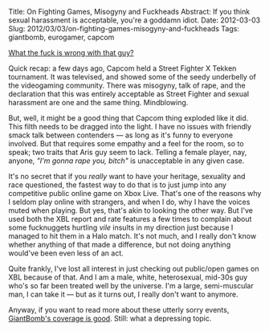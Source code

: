 Title: On Fighting Games, Misogyny and Fuckheads
Abstract: If you think sexual harassment is acceptable, you're a goddamn idiot.
Date: 2012-03-03
Slug: 2012/03/03/on-fighting-games-misogyny-and-fuckheads
Tags: giantbomb, eurogamer, capcom


[What the fuck is wrong with that guy?](http://www.eurogamer.net/articles/2012-03-03-its-time-to-kick-back-against-gaming-bigots)

Quick recap: a few days ago, Capcom held a Street Fighter X Tekken tournament.  It was televised, and showed some of the seedy underbelly of the videogaming community.  There was misogyny, talk of rape, and the declaration that this was entirely acceptable as Street Fighter and sexual harassment are one and the same thing.  Mindblowing.

But, well, it might be a good thing that Capcom thing exploded like it did.  This filth needs to be dragged into the light.  I have no issues with friendly smack talk between contenders — as long as it's funny to everyone involved.  But that requires some empathy and a feel for the room, so to speak; two traits that  Aris guy seem to lack.  Telling a female player, nay, anyone, _"I'm gonna rape you, bitch"_ is unacceptable in any given case.

It's no secret that if you _really_ want to have your heritage, sexuality and race questioned, the fastest way to do that is to just jump into any competitive public online game on Xbox Live.  That's one of the reasons why I seldom play online with strangers, and when I do, why I have the voices muted when playing.  But yes, that's akin to looking the other way.  But I've used both the XBL report and rate features a few times to complain about some fucknuggets hurtling _vile_ insults in my direction just because I managed to hit them in a Halo match.  It's not much, and I really don't know whether anything of that made a difference, but not doing anything would've been even less of an act.

Quite frankly, I've lost all interest in just checking out public/open games on XBL because of that.  And I am a male, white, heterosexual, mid-30s guy who's so far been treated well by the universe.  I'm a large, semi-muscular man, I can take it — but as it turns out, I really don't want to anymore.

Anyway, if you want to read more about these utterly sorry events, [GiantBomb's coverage is good](http://www.giantbomb.com/news/when-passions-flare-lines-are-crossed-updated/4006/).  Still: what a depressing topic.